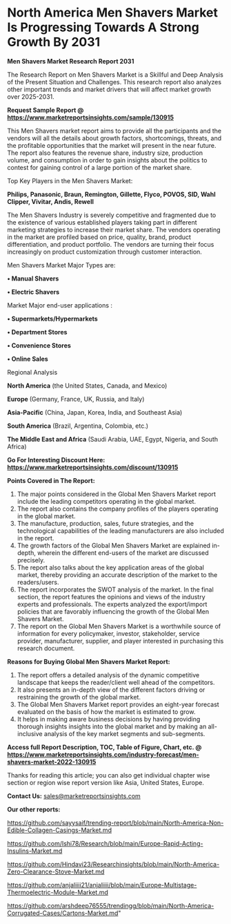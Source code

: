 # North America Men Shavers Market Is Progressing Towards A Strong Growth By 2031

<strong>Men Shavers Market Research Report 2031</strong>

The Research Report on Men Shavers Market is a Skillful and Deep Analysis of the Present Situation and Challenges. This research report also analyzes other important trends and market drivers that will affect market growth over 2025-2031.

<strong>Request Sample Report @ <a href=https://www.marketreportsinsights.com/sample/130915>https://www.marketreportsinsights.com/sample/130915</a></strong>

This Men Shavers market report aims to provide all the participants and the vendors will all the details about growth factors, shortcomings, threats, and the profitable opportunities that the market will present in the near future. The report also features the revenue share, industry size, production volume, and consumption in order to gain insights about the politics to contest for gaining control of a large portion of the market share.

Top Key Players in the Men Shavers Market:

<strong>Philips, Panasonic, Braun, Remington, Gillette, Flyco, POVOS, SID, Wahl Clipper, Vivitar, Andis, Rewell</strong>

The Men Shavers Industry is severely competitive and fragmented due to the existence of various established players taking part in different marketing strategies to increase their market share. The vendors operating in the market are profiled based on price, quality, brand, product differentiation, and product portfolio. The vendors are turning their focus increasingly on product customization through customer interaction.

Men Shavers Market Major Types are:

<strong>• Manual Shavers

• Electric Shavers</strong>

Market Major end-user applications :

<strong>• Supermarkets/Hypermarkets

• Department Stores

• Convenience Stores

• Online Sales</strong>

Regional Analysis

</u><strong><b>North America</b></strong> (the United States, Canada, and Mexico)

<strong><b>Europe </b></strong>(Germany, France, UK, Russia, and Italy)

<strong><b>Asia-Pacific</b></strong> (China, Japan, Korea, India, and Southeast Asia)

<strong><b>South America</b></strong> (Brazil, Argentina, Colombia, etc.)

<strong><b>The Middle East and Africa</b></strong> (Saudi Arabia, UAE, Egypt, Nigeria, and South Africa)

<strong>Go For Interesting Discount Here: <a href=https://www.marketreportsinsights.com/discount/130915>https://www.marketreportsinsights.com/discount/130915</a></strong>

<strong>Points Covered in The Report:</strong>
<ol>
  <li>The major points considered in the Global Men Shavers Market report include the leading competitors operating in the global market.</li>
  <li>The report also contains the company profiles of the players operating in the global market.</li>
  <li>The manufacture, production, sales, future strategies, and the technological capabilities of the leading manufacturers are also included in the report.</li>
  <li>The growth factors of the Global Men Shavers Market are explained in-depth, wherein the different end-users of the market are discussed precisely.</li>
  <li>The report also talks about the key application areas of the global market, thereby providing an accurate description of the market to the readers/users.</li>
  <li>The report incorporates the SWOT analysis of the market. In the final section, the report features the opinions and views of the industry experts and professionals. The experts analyzed the export/import policies that are favorably influencing the growth of the Global Men Shavers Market.</li>
  <li>The report on the Global Men Shavers Market is a worthwhile source of information for every policymaker, investor, stakeholder, service provider, manufacturer, supplier, and player interested in purchasing this research document.</li>
</ol>
<strong>Reasons for Buying Global Men Shavers Market Report:</strong>

<ol>
  <li>The report offers a detailed analysis of the dynamic competitive landscape that keeps the reader/client well ahead of the competitors.</li>
  <li>It also presents an in-depth view of the different factors driving or restraining the growth of the global market.</li>
  <li>The Global Men Shavers Market report provides an eight-year forecast evaluated on the basis of how the market is estimated to grow.</li>
  <li>It helps in making aware business decisions by having providing thorough insights insights into the global market and by making an all-inclusive analysis of the key market segments and sub-segments.</li>
</ol>
<strong>Access full Report Description, TOC, Table of Figure, Chart, etc. @ <a href=https://www.marketreportsinsights.com/industry-forecast/men-shavers-market-2022-130915>https://www.marketreportsinsights.com/industry-forecast/men-shavers-market-2022-130915</a></strong>


Thanks for reading this article; you can also get individual chapter wise section or region wise report version like Asia, United States, Europe.

<strong>Contact Us:</strong>
sales@marketreportsinsights.com

<strong>Our other reports:</strong>

<a href=https://github.com/sayysaif/trending-report/blob/main/North-America-Non-Edible-Collagen-Casings-Market.md>https://github.com/sayysaif/trending-report/blob/main/North-America-Non-Edible-Collagen-Casings-Market.md</a>

<a href=https://github.com/Ishi78/Research/blob/main/Europe-Rapid-Acting-Insulins-Market.md>https://github.com/Ishi78/Research/blob/main/Europe-Rapid-Acting-Insulins-Market.md</a>

<a href=https://github.com/Hindavi23/Researchinsights/blob/main/North-America-Zero-Clearance-Stove-Market.md>https://github.com/Hindavi23/Researchinsights/blob/main/North-America-Zero-Clearance-Stove-Market.md</a>

<a href=https://github.com/anjaliiii21/anjaliiii/blob/main/Europe-Multistage-Thermoelectric-Module-Market.md>https://github.com/anjaliiii21/anjaliiii/blob/main/Europe-Multistage-Thermoelectric-Module-Market.md</a>

<a href=https://github.com/arshdeep76555/trendingg/blob/main/North-America-Corrugated-Cases/Cartons-Market.md>https://github.com/arshdeep76555/trendingg/blob/main/North-America-Corrugated-Cases/Cartons-Market.md</a>"
